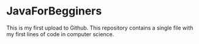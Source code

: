 # JavaForBegginers
This is my first upload to Github. This repository contains a single file with my first lines of code in computer science.
